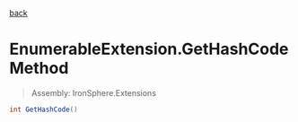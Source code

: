 ﻿

[back](/IronSphere.Extensions/types/EnumerableExtension)

# EnumerableExtension.GetHashCode Method

> Assembly: IronSphere.Extensions

```csharp
int GetHashCode()
```



 